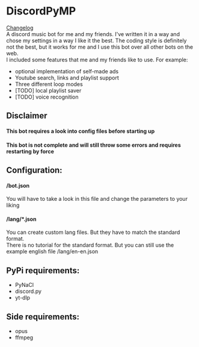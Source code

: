 # DiscordPyMP
<a href="CHANGELOG.md">Changelog</a> <br>
A discord music bot for me and my friends.
I've written it in a way and chose my settings in a way I like it the best. 
The coding style is definitely not the best, 
but it works for me and I use this bot over all other bots on the web.
<br>
I included some features that me and my friends like to use.
For example:
- optional implementation of self-made ads
- Youtube search, links and playlist support
- Three different loop modes
- [TODO] local playlist saver
- [TODO] voice recognition
## Disclaimer
#### This bot requires a look into config files before starting up
#### This bot is not complete and will still throw some errors and requires restarting by force

## Configuration:
#### /bot.json
You will have to take a look in this file and change the parameters to your liking
#### /lang/*.json
You can create custom lang files. But they have to match the standard format.<br>
There is no tutorial for the standard format.
But you can still use the example english file /lang/en-en.json <br>

## PyPi requirements:
- PyNaCl
- discord.py
- yt-dlp

## Side requirements:
- opus
- ffmpeg

